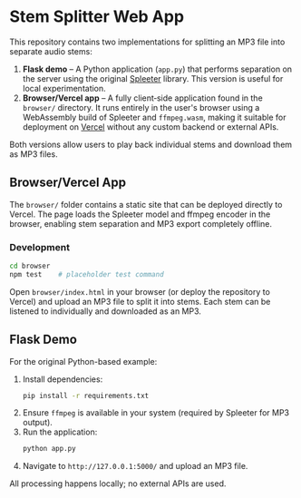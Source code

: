 # Stem Splitter Web App

This repository contains two implementations for splitting an MP3 file into separate audio stems:

1. **Flask demo** – A Python application (`app.py`) that performs separation on the server using the original [Spleeter](https://github.com/deezer/spleeter) library. This version is useful for local experimentation.
2. **Browser/Vercel app** – A fully client‑side application found in the `browser/` directory. It runs entirely in the user's browser using a WebAssembly build of Spleeter and `ffmpeg.wasm`, making it suitable for deployment on [Vercel](https://vercel.com) without any custom backend or external APIs.

Both versions allow users to play back individual stems and download them as MP3 files.

## Browser/Vercel App

The `browser/` folder contains a static site that can be deployed directly to Vercel. The page loads the Spleeter model and ffmpeg encoder in the browser, enabling stem separation and MP3 export completely offline.

### Development

```bash
cd browser
npm test    # placeholder test command
```

Open `browser/index.html` in your browser (or deploy the repository to Vercel) and upload an MP3 file to split it into stems. Each stem can be listened to individually and downloaded as an MP3.

## Flask Demo

For the original Python-based example:

1. Install dependencies:
   ```bash
   pip install -r requirements.txt
   ```
2. Ensure `ffmpeg` is available in your system (required by Spleeter for MP3 output).
3. Run the application:
   ```bash
   python app.py
   ```
4. Navigate to `http://127.0.0.1:5000/` and upload an MP3 file.

All processing happens locally; no external APIs are used.
